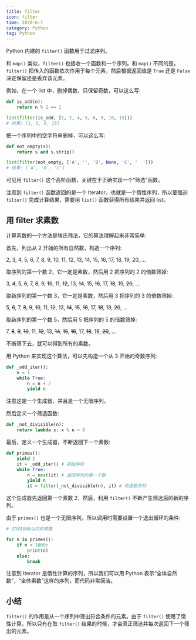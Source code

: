 ```yaml
---
title: filter
icon: filter
time: 2020-6-7
category: Python
tag: Python
---
```


Python 内建的 `filter()` 函数用于过滤序列。

和 `map()` 类似，`filter()` 也接收一个函数和一个序列。和 `map()` 不同的是，`filter()` 把传入的函数依次作用于每个元素，然后根据返回值是 `True` 还是 `False` 决定保留还是丢弃该元素。

例如，在一个 list 中，删掉偶数，只保留奇数，可以这么写:

```py
def is_odd(n):
    return n % 2 == 1

list(filter(is_odd, [1, 2, 4, 5, 6, 9, 10, 15]))
# 结果: [1, 5, 9, 15]
```

把一个序列中的空字符串删掉，可以这么写:

```py
def not_empty(s):
    return s and s.strip()

list(filter(not_empty, ['A', '', 'B', None, 'C', '  ']))
# 结果: ['A', 'B', 'C']
```

可见用 `filter()` 这个高阶函数，关键在于正确实现一个“筛选”函数。

注意到 `filter()` 函数返回的是一个 Iterator，也就是一个惰性序列，所以要强迫 `filter()` 完成计算结果，需要用 `list()` 函数获得所有结果并返回 list。

## 用 filter 求素数

计算素数的一个方法是埃氏筛法，它的算法理解起来非常简单:

首先，列出从 2 开始的所有自然数，构造一个序列:

2, 3, 4, 5, 6, 7, 8, 9, 10, 11, 12, 13, 14, 15, 16, 17, 18, 19, 20, ...

取序列的第一个数 2，它一定是素数，然后用 2 把序列的 2 的倍数筛掉:

3, ~~4~~, 5, ~~6~~, 7, ~~8~~, 9, ~~10~~, 11, ~~12~~, 13, ~~14~~, 15, ~~16~~, 17, ~~18~~, 19, ~~20~~, ...

取新序列的第一个数 3，它一定是素数，然后用 3 把序列的 3 的倍数筛掉:

5, ~~6~~, 7, ~~8~~, ~~9~~, ~~10~~, 11, ~~12~~, 13, ~~14~~, ~~15~~, ~~16~~, 17, ~~18~~, 19, ~~20~~, ...

取新序列的第一个数 5，然后用 5 把序列的 5 的倍数筛掉:

7, ~~8~~, ~~9~~, ~~10~~, 11, ~~12~~, 13, ~~14~~, ~~15~~, ~~16~~, 17, ~~18~~, 19, ~~20~~, ...

不断筛下去，就可以得到所有的素数。

用 Python 来实现这个算法，可以先构造一个从 3 开始的奇数序列:

```py
def _odd_iter():
    n = 1
    while True:
        n = n + 2
        yield n
```

注意这是一个生成器，并且是一个无限序列。

然后定义一个筛选函数:

```py
def _not_divisible(n):
    return lambda x: x % n > 0
```

最后，定义一个生成器，不断返回下一个素数:

```py
def primes():
    yield 2
    it = _odd_iter() # 初始序列
    while True:
        n = next(it) # 返回序列的第一个数
        yield n
        it = filter(_not_divisible(n), it) # 构造新序列
```

这个生成器先返回第一个素数 2，然后，利用 `filter()` 不断产生筛选后的新的序列。

由于 `primes()` 也是一个无限序列，所以调用时需要设置一个退出循环的条件:

```py
# 打印1000以内的素数

for n in primes():
    if n < 1000:
        print(n)
    else:
        break
```

注意到 Iterator 是惰性计算的序列，所以我们可以用 Python 表示“全体自然数”，“全体素数”这样的序列，而代码非常简洁。

## 小结

`filter()` 的作用是从一个序列中筛出符合条件的元素。由于 `filter()` 使用了惰性计算，所以只有在取 `filter()` 结果的时候，才会真正筛选并每次返回下一个筛出的元素。
